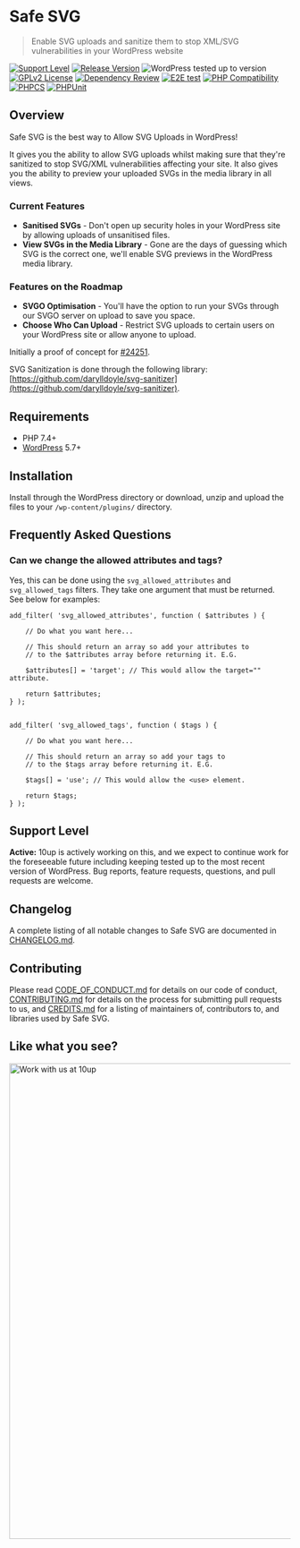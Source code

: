 # Safe SVG

> Enable SVG uploads and sanitize them to stop XML/SVG vulnerabilities in your WordPress website

[![Support Level](https://img.shields.io/badge/support-active-green.svg)](#support-level) [![Release Version](https://img.shields.io/github/release/10up/safe-svg.svg)](https://github.com/10up/safe-svg/releases/latest) ![WordPress tested up to version](https://img.shields.io/wordpress/plugin/tested/safe-svg?label=WordPress) [![GPLv2 License](https://img.shields.io/github/license/10up/safe-svg.svg)](https://github.com/10up/safe-svg/blob/develop/LICENSE.md)
[![Dependency Review](https://github.com/10up/safe-svg/actions/workflows/dependency-review.yml/badge.svg)](https://github.com/10up/safe-svg/actions/workflows/dependency-review.yml) [![E2E test](https://github.com/10up/safe-svg/actions/workflows/cypress.yml/badge.svg)](https://github.com/10up/safe-svg/actions/workflows/cypress.yml) [![PHP Compatibility](https://github.com/10up/safe-svg/actions/workflows/php-compatibility.yml/badge.svg)](https://github.com/10up/safe-svg/actions/workflows/php-compatibility.yml) [![PHPCS](https://github.com/10up/safe-svg/actions/workflows/phpcs.yml/badge.svg)](https://github.com/10up/safe-svg/actions/workflows/phpcs.yml) [![PHPUnit](https://github.com/10up/safe-svg/actions/workflows/phpunit.yml/badge.svg)](https://github.com/10up/safe-svg/actions/workflows/phpunit.yml)

## Overview

Safe SVG is the best way to Allow SVG Uploads in WordPress!

It gives you the ability to allow SVG uploads whilst making sure that they're sanitized to stop SVG/XML vulnerabilities affecting your site.  It also gives you the ability to preview your uploaded SVGs in the media library in all views.

### Current Features
* **Sanitised SVGs** - Don't open up security holes in your WordPress site by allowing uploads of unsanitised files.
* **View SVGs in the Media Library** - Gone are the days of guessing which SVG is the correct one, we'll enable SVG previews in the WordPress media library.

### Features on the Roadmap
* **SVGO Optimisation** - You'll have the option to run your SVGs through our SVGO server on upload to save you space.
* **Choose Who Can Upload** - Restrict SVG uploads to certain users on your WordPress site or allow anyone to upload.

Initially a proof of concept for [#24251](https://core.trac.wordpress.org/ticket/24251).

SVG Sanitization is done through the following library: [https://github.com/darylldoyle/svg-sanitizer](https://github.com/darylldoyle/svg-sanitizer).

## Requirements

* PHP 7.4+
* [WordPress](http://wordpress.org/) 5.7+

## Installation

Install through the WordPress directory or download, unzip and upload the files to your `/wp-content/plugins/` directory.

## Frequently Asked Questions

### Can we change the allowed attributes and tags?

Yes, this can be done using the `svg_allowed_attributes` and `svg_allowed_tags` filters.
They take one argument that must be returned. See below for examples:

    add_filter( 'svg_allowed_attributes', function ( $attributes ) {

        // Do what you want here...

        // This should return an array so add your attributes to
        // to the $attributes array before returning it. E.G.

        $attributes[] = 'target'; // This would allow the target="" attribute.

        return $attributes;
    } );


    add_filter( 'svg_allowed_tags', function ( $tags ) {

        // Do what you want here...

        // This should return an array so add your tags to
        // to the $tags array before returning it. E.G.

        $tags[] = 'use'; // This would allow the <use> element.

        return $tags;
    } );

## Support Level

**Active:** 10up is actively working on this, and we expect to continue work for the foreseeable future including keeping tested up to the most recent version of WordPress.  Bug reports, feature requests, questions, and pull requests are welcome.

## Changelog

A complete listing of all notable changes to Safe SVG are documented in [CHANGELOG.md](https://github.com/10up/safe-svg/blob/develop/CHANGELOG.md).

## Contributing

Please read [CODE_OF_CONDUCT.md](https://github.com/10up/safe-svg/blob/develop/CODE_OF_CONDUCT.md) for details on our code of conduct, [CONTRIBUTING.md](https://github.com/10up/safe-svg/blob/develop/CONTRIBUTING.md) for details on the process for submitting pull requests to us, and [CREDITS.md](https://github.com/10up/safe-svg/blob/develop/CREDITS.md) for a listing of maintainers of, contributors to, and libraries used by Safe SVG.

## Like what you see?

<a href="http://10up.com/contact/"><img src="https://10up.com/uploads/2016/10/10up-Github-Banner.png" width="850" alt="Work with us at 10up"></a>
